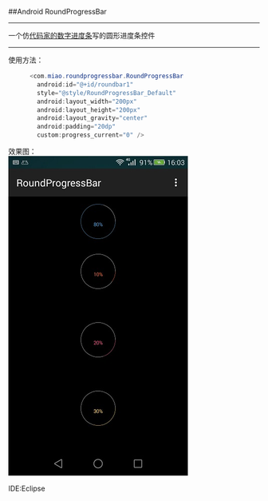 ##Android RoundProgressBar 

-----

一个仿[代码家的数字进度条](https://github.com/daimajia/NumberProgressBar)写的圆形进度条控件

---

使用方法：

```java
	  <com.miao.roundprogressbar.RoundProgressBar
        android:id="@+id/roundbar1"
        style="@style/RoundProgressBar_Default"
        android:layout_width="200px"
        android:layout_height="200px"
        android:layout_gravity="center"
        android:padding="20dp"
        custom:progress_current="0" />
```	

效果图：     
![效果图](pic.jpeg)        
      
IDE:Eclipse    

